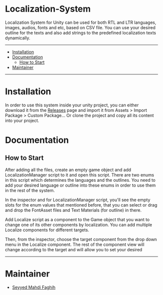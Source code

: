 
# Localization-System
Localization System for Unity can be used for both RTL and LTR languages, images, audios, fonts and etc, based on CSV file.
You can use your desired outline for the texts and also add strings to the predefined localization texts dynamically.

---
- [Installation](#installation)
- [Documentation](#documentation)
	- [How to Start](#how_to_start)
- [Maintainer](#Maintainer)
---

# Installation

In order to use this system inside your unity project, you can either download it from the [Releases](https://github.com/SMahdiFaghih/Localization-System/releases) page and import it from Assets > Import Package > Custom Package...
Or clone the project and copy all its content into your project.

# Documentation

## How to Start

After adding all the files, create an empty game object and add LocalizationManager script to it and open this script. There are two enums in this script which determines the languages and the outlines. You need to add your desired language or outline into these enums in order to use them in the rest of the system.

In the inspector and for LocalizationManager script, you'll see the empty slots for the enum values that mentioned before, that you can select or drag and drop the FontAsset files and Text Materials (for outline) in there.

Add Localize script as a component to the Game object that you want to change one of its other components by localization. You can add multiple Localize components for different targets.

Then, from the inspector, choose the target component from the drop down menu in the Localize component.
The rest of the component view will change according to the target and will allow you to set your desired

----

# Maintainer

- [Seyyed Mahdi Faghih](https://github.com/SMahdiFaghih)
